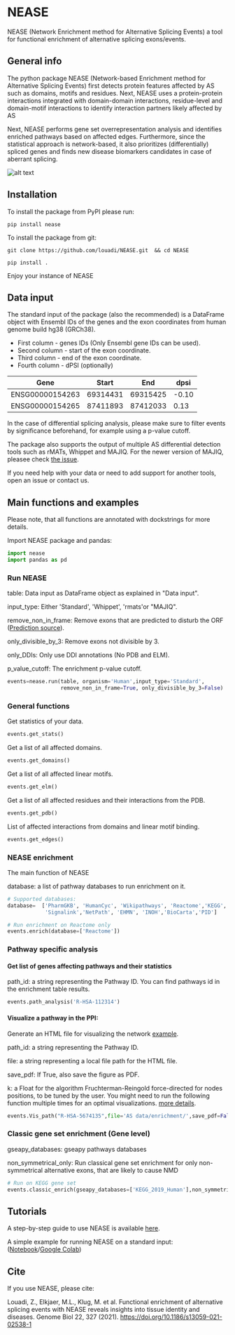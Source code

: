 # NEASE
NEASE  (Network Enrichment method for Alternative Splicing Events) a tool for functional enrichment of alternative splicing exons/events. 


## General info
The python package NEASE (Network-based Enrichment method for Alternative Splicing Events) first detects protein features affected by AS such as domains, motifs and residues. Next, NEASE uses  a protein-protein interactions integrated with domain-domain interactions, residue-level and domain-motif interactions to identify interaction partners likely affected by AS

Next, NEASE performs gene set overrepresentation analysis and identifies enriched pathways based on affected edges. Furthermore, since the statistical approach is network-based, it also prioritizes (differentially) spliced genes and finds new disease biomarkers candidates in case of aberrant splicing.


![alt text](https://i.imgur.com/5QPhUw3.png)



## Installation

To install the package from PyPI please run:

`pip install nease` 

To install the package from git:

`git clone https://github.com/louadi/NEASE.git  && cd NEASE`

`pip install .`


Enjoy your instance of NEASE




## Data input

The standard input of the package (also the recommended) is a DataFrame object with Ensembl IDs of the genes and the exon coordinates from human genome build hg38 (GRCh38).

- First column  - genes IDs (Only Ensembl gene IDs can be used).
- Second column - start of the exon coordinate.
- Third column  - end of the exon coordinate.
- Fourth column - dPSI (optionally)



| Gene              |   Start   |   End     |dpsi  | 
|-------------------|-----------|-----------|------|
| ENSG00000154263   | 69314431  | 69315425  |-0.10 | 
| ENSG00000154265   | 87411893  | 87412033  | 0.13 | 


In the case of differential splicing analysis, please make sure to filter events by significance beforehand, for example using a p-value cutoff. 

The package also supports the output of multiple AS differential detection tools such as rMATs, Whippet and MAJIQ. For the newer version of MAJIQ, pleasee check [the issue](https://github.com/louadi/NEASE/issues/3). 

If you need help with your data or need to add support for another tools, open an issue or contact us.



## Main functions and examples

Please note, that all functions are annotated with dockstrings for more details.

Import NEASE package and pandas:

```python
import nease
import pandas as pd
```



### Run NEASE 

table: Data input as DataFrame object as explained in "Data input".

input_type: Either 'Standard', 'Whippet', 'rmats'or "MAJIQ".

remove_non_in_frame: Remove exons that are predicted to disturb the ORF ([Prediction source](https://vastdb.crg.eu/wiki/FAQ#:~:text=positions%20were%20analyzed.-,How%20is%20the%20impact%20on%20the%20ORF%20predicted%3F,-The%20pipeline%20to)). 

only_divisible_by_3: Remove exons not divisible by 3.

only_DDIs: Only use DDI annotations (No PDB and ELM).

 p_value_cutoff: The enrichment p-value cutoff.
 

```python
events=nease.run(table, organism='Human',input_type='Standard',
                 remove_non_in_frame=True, only_divisible_by_3=False)
```


###  General functions
Get statistics of your data.

```python
events.get_stats()
```


Get a list of all affected domains.
```python
events.get_domains()
```



Get a list of all affected linear motifs.

```python
events.get_elm()
```



Get a list of all affected residues and their interactions from the PDB.

```python
events.get_pdb()
```


List of affected interactions from domains and linear motif binding.

```python
events.get_edges()
```

###  NEASE enrichment 

The main function of NEASE

database: a list of pathway databases to run enrichment on it. 


```python
# Supported databases:
database=  ['PharmGKB', 'HumanCyc', 'Wikipathways', 'Reactome','KEGG', 'SMPDB',
            'Signalink','NetPath', 'EHMN', 'INOH','BioCarta','PID']

# Run enrichment on Reactome only
events.enrich(database=['Reactome'])
```


###  Pathway specific analysis


#### Get list of genes affecting pathways and their statistics
path_id: a string representing the Pathway ID. You can find pathways id in the enrichment table results.


```python
events.path_analysis('R-HSA-112314')
```


#### Visualize a pathway in the PPI:

Generate an HTML file for visualizing the network [example](https://tender-elion-977996.netlify.app/).

path_id: a string representing the Pathway ID.

file: a string representing a local file path for the HTML file.

save_pdf: If True, also save the figure as PDF.

k: a Float for the algorithm  Fruchterman-Reingold force-directed for nodes positions, to be tuned by the user. You might need to run the following function multiple times for an optimal visualizations.
        [more details](https://networkx.org/documentation/stable/reference/generated/networkx.drawing.layout.spring_layout.html).
       

```python
events.Vis_path("R-HSA-5674135",file='AS data/enrichment/',save_pdf=False,k=0.8)
```



###  Classic gene set enrichment (Gene level)

gseapy_databases: gseapy pathways databases

non_symmetrical_only: Run classical gene set enrichment for only non-symmetrical alternative exons, that are likely to cause NMD

```python
# Run on KEGG gene set
events.classic_enrich(gseapy_databases=['KEGG_2019_Human'],non_symmetrical_only=True)
```


## Tutorials


A step-by-step guide to use NEASE is available [here](https://github.com/louadi/NEASE-tutorials).


A simple example for running NEASE on a standard input:
([Notebook](https://github.com/louadi/NEASE-tutorials/blob/main/DCM_analysis.ipynb)/[Google Colab](https://colab.research.google.com/github/louadi/NEASE-tutorials/blob/main/DCM_analysis.ipynb))




## Cite

If you use NEASE, please cite:

Louadi, Z., Elkjaer, M.L., Klug, M. et al. Functional enrichment of alternative splicing events with NEASE reveals insights into tissue identity and diseases. Genome Biol 22, 327 (2021). https://doi.org/10.1186/s13059-021-02538-1



